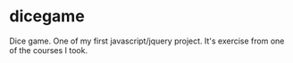 # dicegame
Dice game. One of my first javascript/jquery project. It's exercise from one of the courses I took. 
